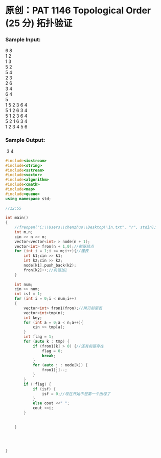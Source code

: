 # 原创：PAT 1146 Topological Order (25 分) 拓扑验证

### Sample Input:
6 8  
1 2  
1 3  
5 2  
5 4  
2 3  
2 6  
3 4  
6 4  
5  
1 5 2 3 6 4  
5 1 2 6 3 4  
5 1 2 3 6 4  
5 2 1 6 3 4  
1 2 3 4 5 6  
### Sample Output:

 3 4  

```c++
#include<iostream>
#include<string>
#include<sstream>
#include<vector>
#include<algorithm>
#include<cmath>
#include<map>
#include<queue>
using namespace std;
 
//12:55 
 
int main()
{
	//freopen("C:\\Users\\chenzhuo\\Desktop\\in.txt", "r", stdin);
	int m,n;
	cin >> n >> m;
	vector<vector<int> > node(n + 1);
	vector<int> fron(n + 1,0);//前驱结点
	for (int i = 1;i <= m;i++){//建表
		int k1;cin >> k1;
		int k2;cin >> k2;
		node[k1].push_back(k2);
		fron[k2]++;//前驱加1
	}
 
	int num;
	cin >> num;
	int isf = 1;
	for (int i = 0;i < num;i++)
	{
		vector<int> fron1(fron);//拷贝前驱表
		vector<int>tmp(n);
		int key;
		for (int a = 0;a < n;a++){
			cin >> tmp[a];
		}
		int flag = 1;
		for (auto k : tmp) {
			if (fron1[k] > 0) {//还有前驱存在
				flag = 0;
				break;
			}
			for (auto j : node[k]) {
				fron1[j]--;
			}
		}
		if (!flag) {
			if (isf) {
				isf = 0;//现在开始不是第一个出现了
			}
			else cout <<" ";
			cout <<i;
		}
 
			
	}
 
 
 
 
}
```

